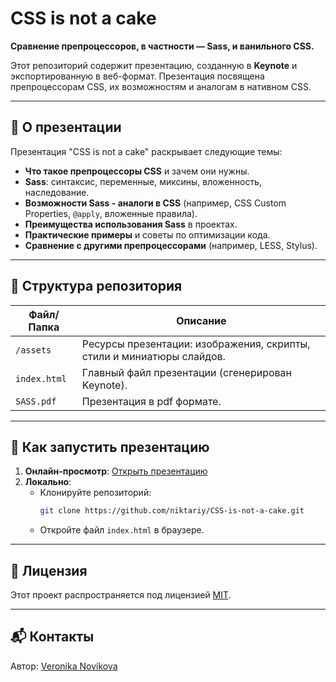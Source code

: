 # CSS is not a cake

**Сравнение препроцессоров, в частности — Sass, и ванильного CSS.**

Этот репозиторий содержит презентацию, созданную в **Keynote** и экспортированную в веб-формат. Презентация посвящена препроцессорам CSS, их возможностям и аналогам в нативном CSS.

---

## 📌 О презентации

Презентация "CSS is not a cake" раскрывает следующие темы:
- **Что такое препроцессоры CSS** и зачем они нужны.
- **Sass**: синтаксис, переменные, миксины, вложенность, наследование.
- **Возможности Sass - аналоги в CSS** (например, CSS Custom Properties, `@apply`, вложенные правила).
- **Преимущества использования Sass** в проектах.
- **Практические примеры** и советы по оптимизации кода.
- **Сравнение с другими препроцессорами** (например, LESS, Stylus).

---

## 📂 Структура репозитория

| Файл/Папка          | Описание                                                                 |
|---------------------|--------------------------------------------------------------------------|
| `/assets`           | Ресурсы презентации: изображения, скрипты, стили и миниатюры слайдов.    |
| `index.html`        | Главный файл презентации (сгенерирован Keynote).                         |
| `SASS.pdf`          | Презентация в pdf формате.                                               |

---

## 🚀 Как запустить презентацию

1. **Онлайн-просмотр**: [Открыть презентацию](https://niktariy.github.io/CSS-is-not-a-cake/assets/player/KeynoteDHTMLPlayer.html)
2. **Локально**:
   - Клонируйте репозиторий:
     ```bash
     git clone https://github.com/niktariy/CSS-is-not-a-cake.git
     ```
   - Откройте файл `index.html` в браузере.

---

## 📜 Лицензия

Этот проект распространяется под лицензией [MIT](LICENSE).

---

## 📬 Контакты

Автор: [Veronika Novikova](https://github.com/niktariy)
